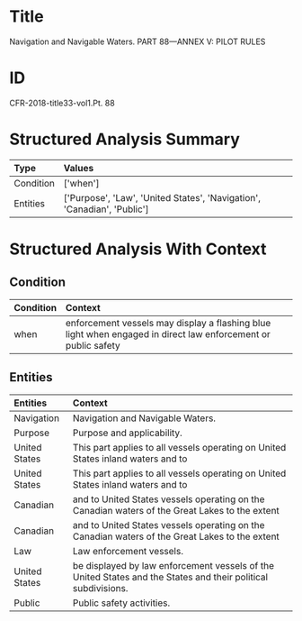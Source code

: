 # Title

 Navigation and Navigable Waters. PART 88—ANNEX V: PILOT RULES


# ID

 CFR-2018-title33-vol1.Pt. 88


# Structured Analysis Summary

| Type      | Values                                                                  |
|:----------|:------------------------------------------------------------------------|
| Condition | ['when']                                                                |
| Entities  | ['Purpose', 'Law', 'United States', 'Navigation', 'Canadian', 'Public'] |


# Structured Analysis With Context

 


## Condition

| Condition   | Context                                                                                                       |
|:------------|:--------------------------------------------------------------------------------------------------------------|
| when        | enforcement vessels may display a flashing blue light when engaged in direct law enforcement or public safety |


## Entities

| Entities      | Context                                                                                                        |
|:--------------|:---------------------------------------------------------------------------------------------------------------|
| Navigation    | Navigation  and Navigable Waters.                                                                              |
| Purpose       | Purpose  and applicability.                                                                                    |
| United States | This part applies to all vessels operating on  United States  inland waters and to                             |
| United States | This part applies to all vessels operating on  United States  inland waters and to                             |
| Canadian      | and to United States vessels operating on the Canadian waters of the Great Lakes to the extent                 |
| Canadian      | and to United States vessels operating on the Canadian waters of the Great Lakes to the extent                 |
| Law           | Law  enforcement vessels.                                                                                      |
| United States | be displayed by law enforcement vessels of the United States  and the States and their political subdivisions. |
| Public        | Public  safety activities.                                                                                     |


